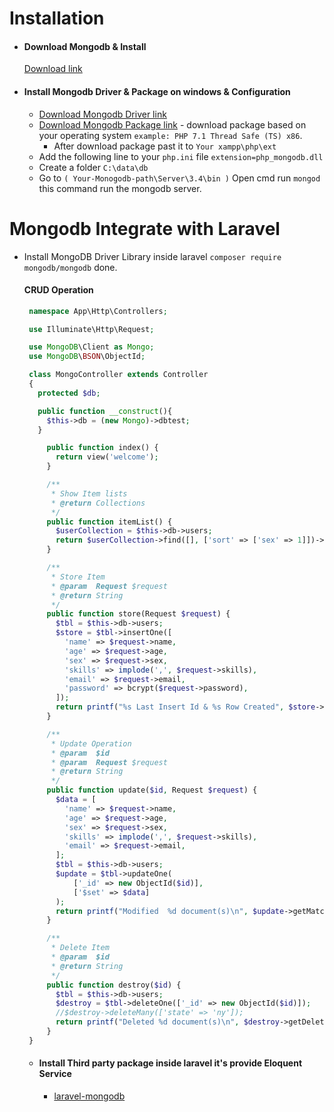 # Installation
* #### Download Mongodb & Install
  [Download link](https://www.mongodb.com/download-center#community)
  
* #### Install Mongodb Driver & Package on windows & Configuration
  * [Download Mongodb Driver link](http://php.net/manual/en/mongodb.installation.windows.php) 
  * [Download Mongodb Package link](http://pecl.php.net/package/mongodb) - download package based on your operating system `example: PHP 7.1 Thread Safe (TS) x86`.
    * After download package past it to `Your xampp\php\ext`
  * Add the following line to your `php.ini` file  `extension=php_mongodb.dll`
  * Create a folder `C:\data\db`
  * Go to `( Your-Monogodb-path\Server\3.4\bin )` Open cmd run `mongod` this command run the mongodb server.
  
# Mongodb Integrate with Laravel
* Install MongoDB Driver Library inside laravel `composer require mongodb/mongodb` done.

  #### CRUD Operation
   ```php
    namespace App\Http\Controllers;

    use Illuminate\Http\Request;

    use MongoDB\Client as Mongo;
    use MongoDB\BSON\ObjectId;

    class MongoController extends Controller
    {
      protected $db;

      public function __construct(){
        $this->db = (new Mongo)->dbtest;
      }

        public function index() {    	
          return view('welcome');
        }

        /**
         * Show Item lists
         * @return Collections
         */
        public function itemList() {
          $userCollection = $this->db->users;
          return $userCollection->find([], ['sort' => ['sex' => 1]])->toArray();
        }

        /**
         * Store Item
         * @param  Request $request 
         * @return String           
         */
        public function store(Request $request) {
          $tbl = $this->db->users;
          $store = $tbl->insertOne([
            'name' => $request->name,
            'age' => $request->age,
            'sex' => $request->sex,
            'skills' => implode(',', $request->skills),
            'email' => $request->email,
            'password' => bcrypt($request->password),
          ]);
          return printf("%s Last Insert Id & %s Row Created", $store->getInsertedId(), $store->getInsertedCount());
        }

        /**
         * Update Operation
         * @param  $id      
         * @param  Request $request 
         * @return String       
         */
        public function update($id, Request $request) {
          $data = [
            'name' => $request->name,
            'age' => $request->age,
            'sex' => $request->sex,
            'skills' => implode(',', $request->skills),
            'email' => $request->email,
          ];
          $tbl = $this->db->users;
          $update = $tbl->updateOne(
              ['_id' => new ObjectId($id)],
              ['$set' => $data]
          );
          return printf("Modified  %d document(s)\n", $update->getMatchedCount());
        }

        /**
         * Delete Item
         * @param  $id 
         * @return String     
         */
        public function destroy($id) {
          $tbl = $this->db->users;
          $destroy = $tbl->deleteOne(['_id' => new ObjectId($id)]);
          //$destroy->deleteMany(['state' => 'ny']);
          return printf("Deleted %d document(s)\n", $destroy->getDeletedCount());
        }
    }

   ```
    * #### Install Third party package inside laravel it's provide Eloquent Service
      * [laravel-mongodb](https://github.com/jenssegers/laravel-mongodb)
